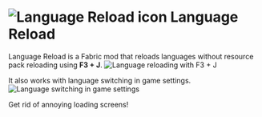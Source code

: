# ![Language Reload icon](https://i.imgur.com/ooQGaC7.png) Language Reload
Language Reload is a Fabric mod that reloads languages without resource pack reloading using **F3 + J**. 
![Language reloading with F3 + J](https://i.imgur.com/CdsRL0q.gif)

It also works with language switching in game settings.
![Language switching in game settings](https://i.imgur.com/ymawThX.gif)

Get rid of annoying loading screens!

